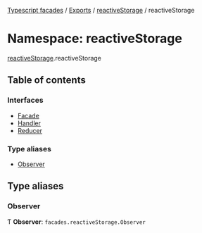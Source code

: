 [Typescript facades](../index.md) / [Exports](../modules.md) / [reactiveStorage](reactiveStorage.md) / reactiveStorage

# Namespace: reactiveStorage

[reactiveStorage](reactiveStorage.md).reactiveStorage

## Table of contents

### Interfaces

- [Facade](../interfaces/reactiveStorage.reactiveStorage-1.Facade.md)
- [Handler](../interfaces/reactiveStorage.reactiveStorage-1.Handler.md)
- [Reducer](../interfaces/reactiveStorage.reactiveStorage-1.Reducer.md)

### Type aliases

- [Observer](reactiveStorage.reactiveStorage-1.md#observer)

## Type aliases

### Observer

Ƭ **Observer**: `facades.reactiveStorage.Observer`
